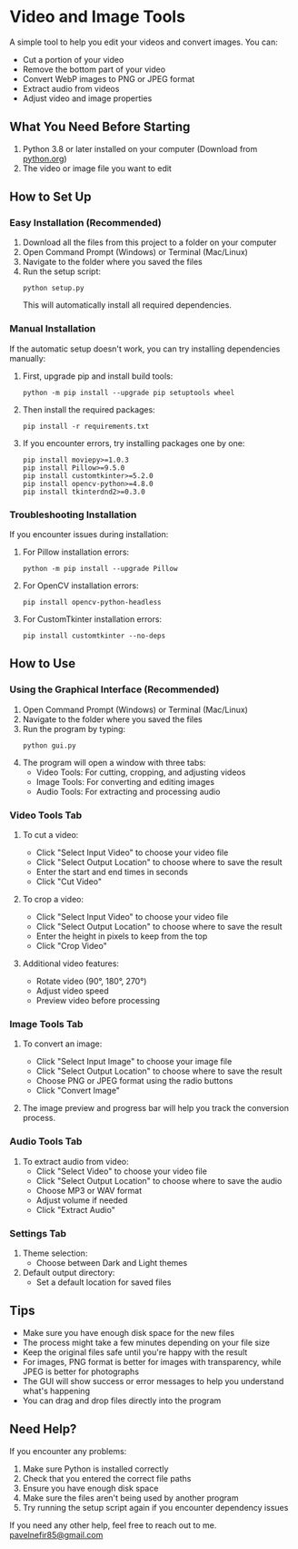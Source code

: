 # Video and Image Tools

A simple tool to help you edit your videos and convert images. You can:
- Cut a portion of your video
- Remove the bottom part of your video
- Convert WebP images to PNG or JPEG format
- Extract audio from videos
- Adjust video and image properties

## What You Need Before Starting

1. Python 3.8 or later installed on your computer (Download from [python.org](https://www.python.org/downloads/))
2. The video or image file you want to edit

## How to Set Up

### Easy Installation (Recommended)
1. Download all the files from this project to a folder on your computer
2. Open Command Prompt (Windows) or Terminal (Mac/Linux)
3. Navigate to the folder where you saved the files
4. Run the setup script:
   ```
   python setup.py
   ```
   This will automatically install all required dependencies.

### Manual Installation
If the automatic setup doesn't work, you can try installing dependencies manually:

1. First, upgrade pip and install build tools:
   ```
   python -m pip install --upgrade pip setuptools wheel
   ```

2. Then install the required packages:
   ```
   pip install -r requirements.txt
   ```

3. If you encounter errors, try installing packages one by one:
   ```
   pip install moviepy>=1.0.3
   pip install Pillow>=9.5.0
   pip install customtkinter>=5.2.0
   pip install opencv-python>=4.8.0
   pip install tkinterdnd2>=0.3.0
   ```

### Troubleshooting Installation
If you encounter issues during installation:

1. For Pillow installation errors:
   ```
   python -m pip install --upgrade Pillow
   ```

2. For OpenCV installation errors:
   ```
   pip install opencv-python-headless
   ```

3. For CustomTkinter installation errors:
   ```
   pip install customtkinter --no-deps
   ```

## How to Use

### Using the Graphical Interface (Recommended)
1. Open Command Prompt (Windows) or Terminal (Mac/Linux)
2. Navigate to the folder where you saved the files
3. Run the program by typing:
   ```
   python gui.py
   ```
4. The program will open a window with three tabs:
   - Video Tools: For cutting, cropping, and adjusting videos
   - Image Tools: For converting and editing images
   - Audio Tools: For extracting and processing audio

### Video Tools Tab
1. To cut a video:
   - Click "Select Input Video" to choose your video file
   - Click "Select Output Location" to choose where to save the result
   - Enter the start and end times in seconds
   - Click "Cut Video"

2. To crop a video:
   - Click "Select Input Video" to choose your video file
   - Click "Select Output Location" to choose where to save the result
   - Enter the height in pixels to keep from the top
   - Click "Crop Video"

3. Additional video features:
   - Rotate video (90°, 180°, 270°)
   - Adjust video speed
   - Preview video before processing

### Image Tools Tab
1. To convert an image:
   - Click "Select Input Image" to choose your image file
   - Click "Select Output Location" to choose where to save the result
   - Choose PNG or JPEG format using the radio buttons
   - Click "Convert Image"

2. The image preview and progress bar will help you track the conversion process.

### Audio Tools Tab
1. To extract audio from video:
   - Click "Select Video" to choose your video file
   - Click "Select Output Location" to choose where to save the audio
   - Choose MP3 or WAV format
   - Adjust volume if needed
   - Click "Extract Audio"

### Settings Tab
1. Theme selection:
   - Choose between Dark and Light themes
2. Default output directory:
   - Set a default location for saved files

## Tips
- Make sure you have enough disk space for the new files
- The process might take a few minutes depending on your file size
- Keep the original files safe until you're happy with the result
- For images, PNG format is better for images with transparency, while JPEG is better for photographs
- The GUI will show success or error messages to help you understand what's happening
- You can drag and drop files directly into the program

## Need Help?
If you encounter any problems:
1. Make sure Python is installed correctly
2. Check that you entered the correct file paths
3. Ensure you have enough disk space
4. Make sure the files aren't being used by another program
5. Try running the setup script again if you encounter dependency issues

If you need any other help, feel free to reach out to me. pavelnefir85@gmail.com